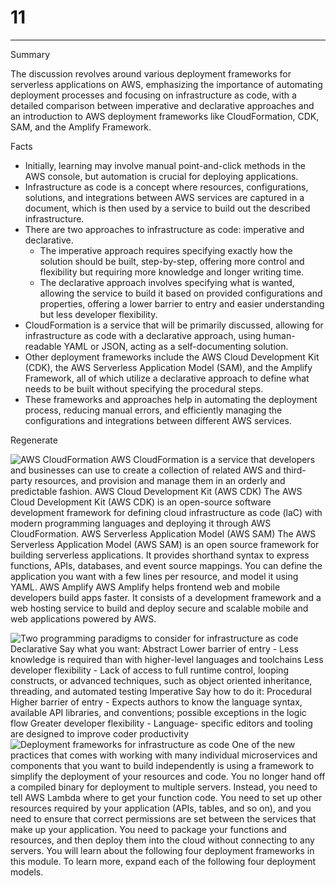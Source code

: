 # 11



---

Summary

The discussion revolves around various deployment frameworks for serverless applications on AWS, emphasizing the importance of automating deployment processes and focusing on infrastructure as code, with a detailed comparison between imperative and declarative approaches and an introduction to AWS deployment frameworks like CloudFormation, CDK, SAM, and the Amplify Framework.

Facts

- Initially, learning may involve manual point-and-click methods in the AWS console, but automation is crucial for deploying applications.
- Infrastructure as code is a concept where resources, configurations, solutions, and integrations between AWS services are captured in a document, which is then used by a service to build out the described infrastructure.
- There are two approaches to infrastructure as code: imperative and declarative.
  - The imperative approach requires specifying exactly how the solution should be built, step-by-step, offering more control and flexibility but requiring more knowledge and longer writing time.
  - The declarative approach involves specifying what is wanted, allowing the service to build it based on provided configurations and properties, offering a lower barrier to entry and easier understanding but less developer flexibility.
- CloudFormation is a service that will be primarily discussed, allowing for infrastructure as code with a declarative approach, using human-readable YAML or JSON, acting as a self-documenting solution.
- Other deployment frameworks include the AWS Cloud Development Kit (CDK), the AWS Serverless Application Model (SAM), and the Amplify Framework, all of which utilize a declarative approach to define what needs to be built without specifying the procedural steps.
- These frameworks and approaches help in automating the deployment process, reducing manual errors, and efficiently managing the configurations and integrations between different AWS services.

Regenerate



![AWS CloudFormation AWS CloudFormation is a service that developers and businesses can use to create a collection of related AWS and third-party resources, and provision and manage them in an orderly and predictable fashion. AWS Cloud Development Kit (AWS CDK) The AWS Cloud Development Kit (AWS CDK) is an open-source software development framework for defining cloud infrastructure as code (laC) with modern programming languages and deploying it through AWS CloudFormation. AWS Serverless Application Model (AWS SAM) The AWS Serverless Application Model (AWS SAM) is an open source framework for building serverless applications. It provides shorthand syntax to express functions, APIs, databases, and event source mappings. You can define the application you want with a few lines per resource, and model it using YAML. AWS Amplify AWS Amplify helps frontend web and mobile developers build apps faster. It consists of a development framework and a web hosting service to build and deploy secure and scalable mobile and web applications powered by AWS. ](../../../media/AWS-Developing-Serverless-Solutions-on-AWS-Module-4-11-image1.png)



![Two programming paradigms to consider for infrastructure as code Declarative Say what you want: Abstract Lower barrier of entry - Less knowledge is required than with higher-level languages and toolchains Less developer flexibility - Lack of access to full runtime control, looping constructs, or advanced techniques, such as object oriented inheritance, threading, and automated testing Imperative Say how to do it: Procedural Higher barrier of entry - Expects authors to know the language syntax, available API libraries, and conventions; possible exceptions in the logic flow Greater developer flexibility - Language- specific editors and tooling are designed to improve coder productivity ](../../../media/AWS-Developing-Serverless-Solutions-on-AWS-Module-4-11-image2.png)![Deployment frameworks for infrastructure as code One of the new practices that comes with working with many individual microservices and components that you want to build independently is using a framework to simplify the deployment of your resources and code. You no longer hand off a compiled binary for deployment to multiple servers. Instead, you need to tell AWS Lambda where to get your function code. You need to set up other resources required by your application (APIs, tables, and so on), and you need to ensure that correct permissions are set between the services that make up your application. You need to package your functions and resources, and then deploy them into the cloud without connecting to any servers. You will learn about the following four deployment frameworks in this module. To learn more, expand each of the following four deployment models. ](../../../media/AWS-Developing-Serverless-Solutions-on-AWS-Module-4-11-image3.png)



